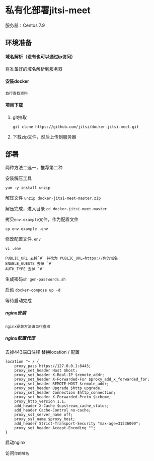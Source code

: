# 私有化部署jitsi-meet

服务器：Centos 7.9

## 环境准备

#### 域名解析（没有也可以通过ip访问）

将准备好的域名解析到服务器

#### 安装docker
 `自行查找资料`

#### 项目下载

1. git拉取

   ```git clone https://github.com/jitsi/docker-jitsi-meet.git```

2. 下载zip文件，然后上传到服务器

## 部署

两种方法二选一，推荐第二种

安装解压工具
```
yum -y install unzip
```

解压文件
```unzip docker-jitsi-meet-master.zip```

解压完成，进入目录
```cd docker-jitsi-meet-master```

拷贝`env.example`文件，作为配置文件

```cp env.example .env```

修改配置文件`.env`

```vi .env```

```TZ=UTC ==> TZ=Asia/Shanghai （可不改）
PUBLIC_URL 去掉`#` 并改为 PUBLIC_URL=https://你的域名
ENABLE_GUESTS 去掉 `#`
AUTH_TYPE 去掉 `#`
```


生成密码```sh gen-passwords.sh```


启动
```docker-compose up -d```

等待启动完成


##### nginx安装

`nginx安装方法请自行查阅`


##### nginx配置代理

去掉443端口注释
替换location / 配置
```
location ^~ / {
    proxy_pass https://127.0.0.1:8443; 
    proxy_set_header Host $host; 
    proxy_set_header X-Real-IP $remote_addr; 
    proxy_set_header X-Forwarded-For $proxy_add_x_forwarded_for; 
    proxy_set_header REMOTE-HOST $remote_addr; 
    proxy_set_header Upgrade $http_upgrade; 
    proxy_set_header Connection $http_connection; 
    proxy_set_header X-Forwarded-Proto $scheme; 
    proxy_http_version 1.1; 
    add_header X-Cache $upstream_cache_status; 
    add_header Cache-Control no-cache; 
    proxy_ssl_server_name off; 
    proxy_ssl_name $proxy_host; 
    add_header Strict-Transport-Security "max-age=31536000"; 
    proxy_set_header Accept-Encoding ""; 
}

```

启动nginx

访问`你的域名`







 

